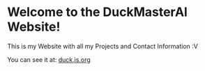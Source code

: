 # Welcome to the DuckMasterAl Website!
This is my Website with all my Projects and Contact Information :V

You can see it at: [duck.js.org](https://duck.js.org)

<!-- Angelo credits something here -->

